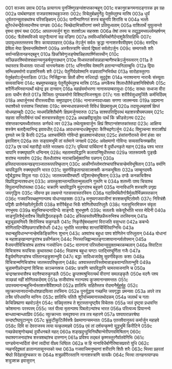 001  सञ्जय उवाच
001a प्रत्यागत्य पुनर्जिष्णुरहन्संशप्तकान्बहून्
001c वक्रानुवक्रगमनादङ्गारक इव ग्रहः
002a पार्थबाणहता राजन्नराश्वरथकुञ्जराः
002c विचेलुर्बभ्रमुर्नेदुः पेतुर्मम्लुश्च मारिष
003a धुर्यं धुर्यतरान्सूतान्रथांश्च परिसङ्क्षिपन्
003c पाणीन्पाणिगतं शस्त्रं बाहूनपि शिरांसि च
004a भल्लैः क्षुरैरर्धचन्द्रैर्वत्सदन्तैश्च पाण्डवः
004c चिच्छेदामित्रवीराणां समरे प्रतियुध्यताम्
005a वाशितार्थे युयुत्सन्तो वृषभा वृषभं यथा
005c आपतन्त्यर्जुनं शूराः शतशोऽथ सहस्रशः
006a तेषां तस्य च तद्युद्धमभवल्लोमहर्षणम्
006c त्रैलोक्यविजये यादृग्दैत्यानां सह वज्रिणा
007a तमविध्यत्त्रिभिर्बाणैर्दन्दशूकैरिवाहिभिः
007c उग्रायुधस्ततस्तस्य शिरः कायादपाहरत्
008a तेऽर्जुनं सर्वतः क्रुद्धा नानाशस्त्रैरवीवृषन्
008c मरुद्भिः प्रेषिता मेघा हिमवन्तमिवोष्णगे
009a अस्त्रैरस्त्राणि संवार्य द्विषतां सर्वतोऽर्जुनः
009c सम्यगस्तैः शरैः सर्वान्सहितानहनद्बहून्
010a छिन्नत्रिवेणुजङ्घेषान्निहतपार्ष्णिसारथीन्
010c सञ्छिन्नरश्मियोक्त्राक्षान्व्यनुकर्षयुगान्रथान्
010e विध्वस्तसर्वसन्नाहान्बाणैश्चक्रेऽर्जुनस्त्वरन्
011a ते रथास्तत्र विध्वस्ताः परार्ध्या भान्त्यनेकशः
011c धनिनामिव वेश्मानि हतान्यग्न्यनिलाम्बुभिः
012a द्विपाः सम्भिन्नमर्माणो वज्राशनिसमैः शरैः
012c पेतुर्गिर्यग्रवेश्मानि वज्रवाताग्निभिर्यथा
013a सारोहास्तुरगाः पेतुर्बहवोऽर्जुनताडिताः
013c निर्जिह्वान्त्राः क्षितौ क्षीणा रुधिरार्द्राः सुदुर्दृशः
014a नराश्वनागा नाराचैः संस्यूताः सव्यसाचिना
014c बभ्रमुश्चस्खलुः पेतुर्नेदुर्मम्लुश्च मारिष
015a अणकैश्च शिलाधौतैर्वज्राशनिविषोपमैः
015c शरैर्निजघ्निवान्पार्थो महेन्द्र इव दानवान्
016a महार्हवर्माभरणा नानारूपाम्बरायुधाः
016c सरथाः सध्वजा वीरा हताः पार्थेन शेरते
017a विजिताः पुण्यकर्माणो विशिष्टाभिजनश्रुताः
017c गताः शरीरैर्वसुधामूर्जितैः कर्मभिर्दिवम्
018a अथार्जुनरथं वीरास्त्वदीयाः समुपाद्रवन्
018c नानाजनपदाध्यक्षाः सगणा जातमन्यवः
019a उह्यमाना रथाश्वैस्ते पत्तयश्च जिघांसवः
019c समभ्यधावन्नस्यन्तो विविधं क्षिप्रमायुधम्
020a तदायुधमहावर्षं क्षिप्तं योधमहाम्बुदैः
020c व्यधमन्निशितैर्बाणैः क्षिप्रमर्जुनमारुतः
021a साश्वपत्तिद्विपरथं महाशस्त्रौघमप्लवम्
021c सहसा सन्तितीर्षन्तं पार्थं शस्त्रास्त्रसेतुना
022a अथाब्रवीद्वासुदेवः पार्थं किं क्रीडसेऽनघ
022c संशप्तकान्प्रमथ्यैतांस्ततः कर्णवधे त्वर
023a तथेत्युक्त्वार्जुनः क्षिप्रं शिष्टान्संशप्तकांस्तदा
023c आक्षिप्य शस्त्रेण बलाद्दैत्यानिन्द्र इवावधीत्
024a आदधत्सन्दधन्नेषून्दृष्टः कैश्चिद्रणेऽर्जुनः
024c विमुञ्चन्वा शराञ्शीघ्रं दृश्यते स्म हि कैरपि
025a आश्चर्यमिति गोविन्दो ब्रुवन्नश्वानचोदयत्
025c हंसांसगौरास्ते सेनां हंसाः सर इवाविशन्
026a ततः सङ्ग्रामभूमिं तां वर्तमाने जनक्षये
026c अवेक्षमाणो गोविन्दः सव्यसाचिनमब्रवीत्
027a एष पार्थ महारौद्रो वर्तते भरतक्षयः
027c पृथिव्यां पार्थिवानां वै दुर्योधनकृते महान्
028a पश्य भारत चापानि रुक्मपृष्ठानि धन्विनाम्
028c महतामपविद्धानि कलापानिषुधीस्तथा
029a जातरूपमयैः पुङ्खैः शरांश्च नतपर्वणः
029c तैलधौतांश्च नाराचान्निर्मुक्तानिव पन्नगान्
030a हस्तिदन्तत्सरून्खड्गाञ्जातरूपपरिष्कृतान्
030c आकीर्णांस्तोमरांश्चापांश्चित्रान्हेमविभूषितान्
031a वर्माणि चापविद्धानि रुक्मपृष्ठानि भारत
031c सुवर्णविकृतान्प्रासाञ्शक्तीः कनकभूषिताः
032a जाम्बूनदमयैः पट्टैर्बद्धाश्च विपुला गदाः
032c जातरूपमयीश्चर्ष्टीः पट्टिशान्हेमभूषितान्
033a दण्डैः कनकचित्रैश्च विप्रविद्धान्परश्वधान्
033c अयस्कुशान्तान्पतितान्मुसलानि गुरूणि च
034a शतघ्नीः पश्य चित्राश्च विपुलान्परिघांस्तथा
034c चक्राणि चापविद्धानि मुद्गरांश्च बहून्रणे
035a नानाविधानि शस्त्राणि प्रगृह्य जयगृद्धिनः
035c जीवन्त इव लक्ष्यन्ते गतसत्त्वास्तरस्विनः
036a गदाविमथितैर्गात्रैर्मुसलैर्भिन्नमस्तकान्
036c गजवाजिरथक्षुण्णान्पश्य योधान्सहस्रशः
037a मनुष्यगजवाजीनां शरशक्त्यृष्टितोमरैः
037c निस्त्रिंशैः पट्टिशैः प्रासैर्नखरैर्लगुडैरपि
038a शरीरैर्बहुधा भिन्नैः शोणितौघपरिप्लुतैः
038c गतासुभिरमित्रघ्न संवृता रणभूमयः
039a बाहुभिश्चन्दनादिग्धैः साङ्गदैः शुभभूषणैः
039c सतलत्रैः सकेयूरैर्भाति भारत मेदिनी
040a साङ्गुलित्रैर्भुजाग्रैश्च विप्रविद्धैरलङ्कृतैः
040c हस्तिहस्तोपमैश्छिन्नैरूरुभिश्च तरस्विनाम्
041a बद्धचूडामणिवरैः शिरोभिश्च सकुण्डलैः
041c निकृत्तैर्वृषभाक्षाणां विराजति वसुन्धरा
042a कबन्धैः शोणितादिग्धैश्छिन्नगात्रशिरोधरैः
042c भूर्भाति भरतश्रेष्ठ शान्तार्चिर्भिरिवाग्निभिः
043a रथान्बहुविधान्भग्नान्हेमकिङ्किणिनः शुभान्
043c अश्वांश्च बहुधा पश्य शोणितेन परिप्लुतान्
044a योधानां च महाशङ्खान्पाण्डुरांश्च प्रकीर्णकान्
044c निरस्तजिह्वान्मातङ्गाञ्शयानान्पर्वतोपमान्
045a वैजयन्तीविचित्रांश्च हतांश्च गजयोधिनः
045c वारणानां परिस्तोमान्सुयुक्ताम्बरकम्बलान्
046a विपाटिता विचित्राश्च रूपचित्राः कुथास्तथा
046c भिन्नाश्च बहुधा घण्टाः पतद्भिश्चूर्णिता गजैः
047a वैडूर्यमणिदण्डांश्च पतितानङ्कुशान्भुवि
047c बद्धाः सादिध्वजाग्रेषु सुवर्णविकृताः कशाः
048a विचित्रान्मणिचित्रांश्च जातरूपपरिष्कृतान्
048c अश्वास्तरपरिस्तोमान्राङ्कवान्पतितान्भुवि
049a चूडामणीन्नरेन्द्राणां विचित्राः काञ्चनस्रजः
049c छत्राणि चापविद्धानि चामरव्यजनानि च
050a चन्द्रनक्षत्रभासैश्च वदनैश्चारुकुण्डलैः
050c कॢप्तश्मश्रुभिरत्यर्थं वीराणां समलङ्कृतैः
050e वदनैः पश्य सञ्छन्नां महीं शोणितकर्दमाम्
051a सजीवांश्च नरान्पश्य कूजमानान्समन्ततः
051c उपास्यमानान्बहुभिर्न्यस्तशस्त्रैर्विशाम्पते
052a ज्ञातिभिः सहितैस्तत्र रोदमानैर्मुहुर्मुहुः
052c व्युत्क्रान्तानपरान्योधांश्छादयित्वा तरस्विनः
052e पुनर्युद्धाय गच्छन्ति जयगृद्धाः प्रमन्यवः
053a अपरे तत्र तत्रैव परिधावन्ति मानिनः
053c ज्ञातिभिः पतितैः शूरैर्याच्यमानास्तथोदकम्
054a जलार्थं च गताः केचिन्निष्प्राणा बहवोऽर्जुन
054c सन्निवृत्ताश्च ते शूरास्तान्दृष्ट्वैव विचेतसः
055a जलं दृष्ट्वा प्रधावन्ति क्रोशमानाः परस्परम्
055c जलं पीत्वा मृतान्पश्य पिबतोऽन्यांश्च भारत
056a परित्यज्य प्रियानन्ये बान्धवान्बान्धवप्रिय
056c व्युत्क्रान्ताः समदृश्यन्त तत्र तत्र महारणे
057a पश्यापरान्नरश्रेष्ठ सन्दष्टौष्ठपुटान्पुनः
057c भ्रुकुटीकुटिलैर्वक्त्रैः प्रेक्षमाणान्समन्ततः
058a एतत्तवैवानुरूपं कर्मार्जुन महाहवे
058c दिवि वा देवराजस्य त्वया यत्कृतमाहवे
059a एवं तां दर्शयन्कृष्णो युद्धभूमिं किरीटिने
059c गच्छन्नेवाशृणोच्छब्दं दुर्योधनबले महत्
060a शङ्खदुन्दुभिनिर्घोषान्भेरीपणवमिश्रितान्
060c रथाश्वगजनादांश्च शस्त्रशब्दांश्च दारुणान्
061a प्रविश्य तद्बलं कृष्णस्तुरगैर्वातवेगिभिः
061c पाण्ड्येनाभ्यर्दितां सेनां त्वदीयां वीक्ष्य धिष्ठितः
062a स हि नानाविधैर्बाणैरिष्वासप्रवरो युधि
062c न्यहनद्द्विषतां व्रातान्गतासूनन्तको यथा
063a गजवाजिमनुष्याणां शरीराणि शितैः शरैः
063c भित्त्वा प्रहरतां श्रेष्ठो विदेहासूंश्चकार सः
064a शत्रुप्रवीरैरस्तानि नानाशस्त्राणि सायकैः
064c भित्त्वा तानहनत्पाण्ड्यः शत्रूञ्शक्र इवासुरान्

